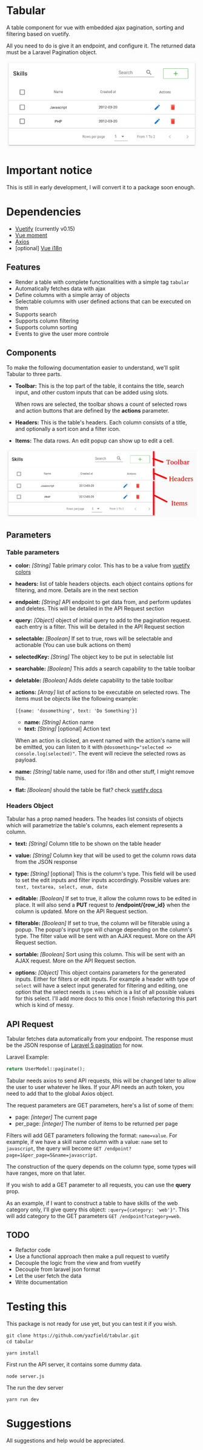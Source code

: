 # Tabular

A table component for vue with embedded ajax pagination, sorting and filtering based on vuetify.

All you need to do is give it an endpoint, and configure it. The returned data must be a Laravel Pagination object.

<img src="docs/img/tabular.png" alt="Tabular example">

# Important notice
This is still in early development, I will convert it to a package soon enough.

# Dependencies
- [Vuetify](https://vuetifyjs.com) (currently v0.15)
- [Vue moment](https://github.com/brockpetrie/vue-moment)
- [Axios](https://github.com/mzabriskie/axios)
- [optional] [Vue i18n](https://github.com/kazupon/vue-i18n/)

## Features

- Render a table with complete functionalities with a simple tag `tabular`
- Automatically fetches data with ajax
- Define columns with a simple array of objects
- Selectable columns with user defined actions that can be executed on them
- Supports search
- Supports column filtering
- Supports column sorting
- Events to give the user more controle

## Components

To make the following documentation easier to understand, we'll split Tabular to three parts.

- **Toolbar:** This is the top part of the table, it contains the title, search input, and other custom inputs that can be added using slots.

  When rows are selected, the toolbar shows a count of selected rows and action buttons that are defined by the **actions** parameter.

- **Headers:** This is the table's headers. Each column consists of a title, and optionally a sort icon and a filter icon.

- **Items:** The data rows. An edit popup can show up to edit a cell.

<img src="docs/img/tabular_components.png">

## Parameters

### Table parameters

- **color:** _[String]_ Table primary color. This has to be a value from [vuetify colors](https://vuetifyjs.com/style/colors)

- **headers:** list of table headers objects. each object contains options for filtering, and more. Details are in the next section

- **endpoint:** _[String]_ API endpoint to get data from, and perform updates and deletes. This will be detailed in the API Request section

- **query:** _[Object]_ object of initial query to add to the pagination request. each entry is a filter. This will be detailed in the API Request section

- **selectable:** _[Boolean]_ If set to true, rows will be selectable and actionable (You can use bulk actions on them)

- **selectedKey:** _[String]_ The object key to be put in selectable list

- **searchable:** _[Boolean]_ This adds a search capability to the table toolbar

- **deletable:** _[Boolean]_ Adds delete capability to the table toolbar

- **actions:** _[Array]_ list of actions to be executable on selected rows. The items must be objects like the following example:

  `[{name: 'dosomething', text: 'Do Something'}]`
  - **name:** _[String]_ Action name
  - **text:** _[String]_ [optional] Action text

  When an action is clicked, an event named with the action's name will be emitted, you can listen to it with `@dosomething="selected => console.log(selected)"`. The event will recieve the selected rows as payload.

- **name:** _[String]_ table name, used for i18n and other stuff, I might remove this.

- **flat:** _[Boolean]_ should the table be flat? check [vuetify docs](https://vuetifyjs.com/components/cards)

### Headers Object

Tabular has a prop named headers. The heades list consists of objects which will parametrize the table's columns, each element represents a column.

- **text:** _[String]_ Column title to be shown on the table header

- **value:** _[String]_ Column key that will be used to get the column rows data from the JSON response

- **type:** _[String]_ [optional] This is the column's type. This field will be used to set the edit inputs and filter inputs accordingly. Possible values are: `text, textarea, select, enum, date`

- **editable:** _[Boolean]_ If set to true, it allow the column rows to be edited in place. It will also send a **PUT** request to **/endpoint/{row_id}** when the column is updated. More on the API Request section.

- **filterable:** _[Boolean]_ If set to true, the column will be filterable using a popup. The popup's input type will change depending on the column's type. The filter value will be sent with an AJAX request. More on the API Request section.

- **sortable:** _[Boolean]_ Sort using this column. This will be sent with an AJAX request. More on the API Request section.

- **options:** _[Object]_ This object contains parameters for the generated inputs. Either for filters or edit inputs. For example a header with type of `select` will have a select input generated for filtering and editing, one option that the select needs is `items` which is a list of all possible values for this select.
I'll add more docs to this once I finish refactoring this part which is kind of messy.

## API Request
Tabular fetches data automatically from your endpoint. The response must be the JSON response of [Laravel 5 pagination](https://laravel.com/docs/5.5/pagination) for now.

Laravel Example:
```php
return UserModel::paginate();
```

Tabular needs axios to send API requests, this will be changed later to allow the user to user whatever he likes.
If your API needs an auth token, you need to add that to the global Axios object.

The request parameters are GET parameters, here's a list of some of them:
- page: _[integer]_ The current page
- per_page: _[integer]_ The number of items to be returned per page

Filters will add GET parameters following the format: `name=value`. For example, if we have a skill name column with a value: `name` set to `javascript`, the query will become `GET /endpoint?page=1&per_page=5&name=javascript`.

The construction of the query depends on the column type, some types will have ranges, more on that later.

If you wish to add a GET parameter to all requests, you can use the **query** prop.

As an example, if I want to construct a table to have skills of the web category only, I'll give query this object: `:query={category: 'web'}"`. This will add category to the GET parameters `GET /endpoint?category=web`.

## TODO
- Refactor code
- Use a functional approach then make a pull request to vuetify
- Decouple the logic from the view and from vuetify
- Decouple from laravel json format
- Let the user fetch the data
- Write documentation


# Testing this
This package is not ready for use yet, but you can test it if you wish.

```
git clone https://github.com/yazfield/tabular.git
cd tabular
```
```
yarn install
```
First run the API server, it contains some dummy data.
```
node server.js
```
The run the dev server
```
yarn run dev
```

# Suggestions
All suggestions and help would be appreciated.
